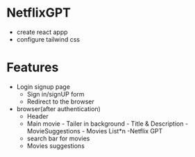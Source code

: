 # NetflixGPT
- create react appp
- configure tailwind css

# Features
 - Login signup page
   - Sign in/signUP form
   - Redirect to the browser 
 - browser(after authentication)
    - Header
    - Main movie
          - Tailer in background
            - Title & Description
           -MovieSuggestions 
            - Movies List*n
-Netflix GPT
   - search bar for movies
   - Movies suggestions
              
